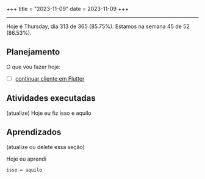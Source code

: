 +++
title = "2023-11-09"
date = 2023-11-09
+++

---

Hoje é Thursday, dia 313 de 365 (85.75%). Estamos na semana 45 de 52 (86.53%). 

## Planejamento

O que vou fazer hoje:  

- [ ] [continuar cliente em Flutter](https://github.com/OmnicodeSolutions/luisa_drf_flutter_client/)

## Atividades executadas

(atualize) Hoje eu fiz isso e aquilo

## Aprendizados

(atualize ou delete essa seção)

Hoje eu aprendi
```
isso = aquilo
```
